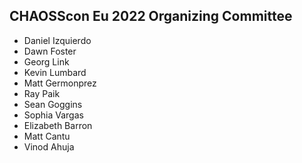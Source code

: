 ## CHAOSScon Eu 2022 Organizing Committee

* Daniel Izquierdo
* Dawn Foster
* Georg Link
* Kevin Lumbard
* Matt Germonprez
* Ray Paik
* Sean Goggins
* Sophia Vargas
* Elizabeth Barron
* Matt Cantu
* Vinod Ahuja
